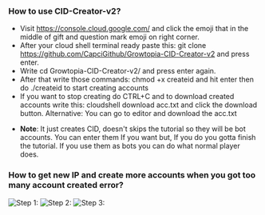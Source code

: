 ### How to use CID-Creator-v2?

* Visit https://console.cloud.google.com/ and click the emoji that in the middle of gift and question mark emoji on right corner.
* After your cloud shell terminal ready paste this: 
git clone https://github.com/CapciGithub/Growtopia-CID-Creator-v2 and press enter.
* Write cd Growtopia-CID-Creator-v2/ and press enter again.
* After that write those commands: chmod +x createid and hit enter then do ./createid to start creating accounts
* If you want to stop creating do CTRL+C and to download created accounts write this: cloudshell download acc.txt and click the download button. 
Alternative: You can go to editor and download the acc.txt
- **Note**: It just creates CID, doesn't skips the tutorial so they will be bot accounts. You can enter them If you want but, If you do you gotta finish the tutorial. If you use them as bots you can do what normal player does.

### How to get new IP and create more accounts when you got too many account created error?

![Step 1:](https://i.gyazo.com/73aa287321bc3dc5cbe9c99a2bc48da2.png)
![Step 2:](https://i.gyazo.com/73e111f8f42f44a6e6bc725ffa7cafcd.png)
![Step 3:](https://i.gyazo.com/8f3c56081b3acc4d8f8e58c1e57f91a2.png)
